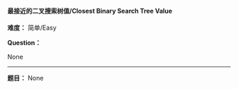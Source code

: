 #### 最接近的二叉搜索树值/Closest Binary Search Tree Value
**难度：** 简单/Easy

**Question：** 

None

------

**题目：** 
None
